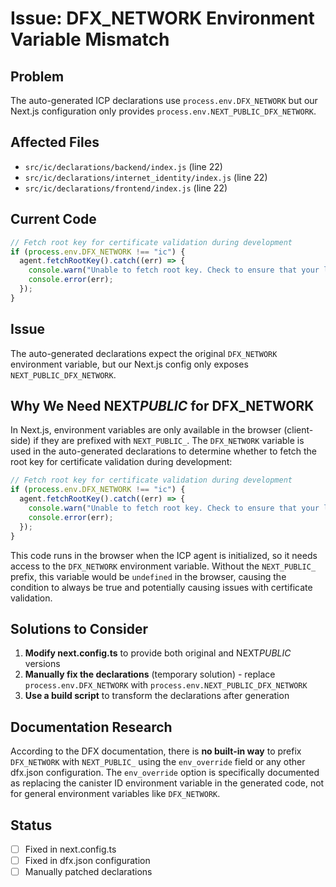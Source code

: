 # Issue: DFX_NETWORK Environment Variable Mismatch

## Problem

The auto-generated ICP declarations use `process.env.DFX_NETWORK` but our Next.js configuration only provides `process.env.NEXT_PUBLIC_DFX_NETWORK`.

## Affected Files

- `src/ic/declarations/backend/index.js` (line 22)
- `src/ic/declarations/internet_identity/index.js` (line 22)
- `src/ic/declarations/frontend/index.js` (line 22)

## Current Code

```javascript
// Fetch root key for certificate validation during development
if (process.env.DFX_NETWORK !== "ic") {
  agent.fetchRootKey().catch((err) => {
    console.warn("Unable to fetch root key. Check to ensure that your local replica is running");
    console.error(err);
  });
}
```

## Issue

The auto-generated declarations expect the original `DFX_NETWORK` environment variable, but our Next.js config only exposes `NEXT_PUBLIC_DFX_NETWORK`.

## Why We Need NEXT*PUBLIC* for DFX_NETWORK

In Next.js, environment variables are only available in the browser (client-side) if they are prefixed with `NEXT_PUBLIC_`. The `DFX_NETWORK` variable is used in the auto-generated declarations to determine whether to fetch the root key for certificate validation during development:

```javascript
// Fetch root key for certificate validation during development
if (process.env.DFX_NETWORK !== "ic") {
  agent.fetchRootKey().catch((err) => {
    console.warn("Unable to fetch root key. Check to ensure that your local replica is running");
    console.error(err);
  });
}
```

This code runs in the browser when the ICP agent is initialized, so it needs access to the `DFX_NETWORK` environment variable. Without the `NEXT_PUBLIC_` prefix, this variable would be `undefined` in the browser, causing the condition to always be true and potentially causing issues with certificate validation.

## Solutions to Consider

1. **Modify next.config.ts** to provide both original and NEXT*PUBLIC* versions
2. **Manually fix the declarations** (temporary solution) - replace `process.env.DFX_NETWORK` with `process.env.NEXT_PUBLIC_DFX_NETWORK`
3. **Use a build script** to transform the declarations after generation

## Documentation Research

According to the DFX documentation, there is **no built-in way** to prefix `DFX_NETWORK` with `NEXT_PUBLIC_` using the `env_override` field or any other dfx.json configuration. The `env_override` option is specifically documented as replacing the canister ID environment variable in the generated code, not for general environment variables like `DFX_NETWORK`.

## Status

- [ ] Fixed in next.config.ts
- [ ] Fixed in dfx.json configuration
- [ ] Manually patched declarations
